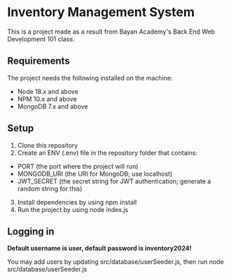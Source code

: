 # Inventory Management System

This is a project made as a result from Bayan Academy's Back End Web Development 101 class.

## Requirements

The project needs the following installed on the machine:

- Node 18.x and above
- NPM 10.x and above
- MongoDB 7.x and above

## Setup

1. Clone this repository
2. Create an ENV (.env) file in the repository folder that contains:

- PORT (the port where the project will run)
- MONGODB_URI (the URI for MongoDB; use localhost)
- JWT_SECRET (the secret string for JWT authentication; generate a random string for this)

3. Install dependencies by using npm install
4. Run the project by using node index.js

## Logging in

**Default username is user, default password is inventory2024!**

You may add users by updating src/database/userSeeder.js, then run node src/database/userSeeder.js
